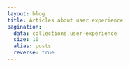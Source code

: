```yaml
---
layout: blog
title: Articles about user experience
pagination:
  data: collections.user-experience
  size: 10
  alias: posts
  reverse: true
---
```


